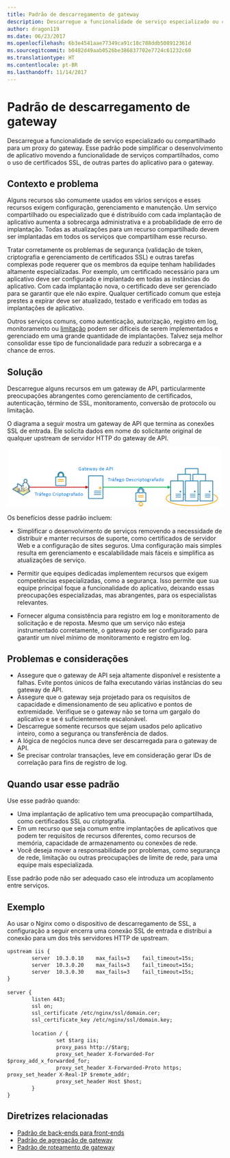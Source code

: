 ```yaml
---
title: Padrão de descarregamento de gateway
description: Descarregue a funcionalidade de serviço especializado ou compartilhado para um proxy do gateway.
author: dragon119
ms.date: 06/23/2017
ms.openlocfilehash: 6b3e4541aae77349ca91c18c788ddb508912361d
ms.sourcegitcommit: b0482d49aab0526be386837702e7724c61232c60
ms.translationtype: HT
ms.contentlocale: pt-BR
ms.lasthandoff: 11/14/2017
---
```

# <a name="gateway-offloading-pattern"></a>Padrão de descarregamento de gateway

Descarregue a funcionalidade de serviço especializado ou compartilhado para um proxy do gateway. Esse padrão pode simplificar o desenvolvimento de aplicativo movendo a funcionalidade de serviços compartilhados, como o uso de certificados SSL, de outras partes do aplicativo para o gateway.

## <a name="context-and-problem"></a>Contexto e problema

Alguns recursos são comumente usados em vários serviços e esses recursos exigem configuração, gerenciamento e manutenção. Um serviço compartilhado ou especializado que é distribuído com cada implantação de aplicativo aumenta a sobrecarga administrativa e a probabilidade de erro de implantação. Todas as atualizações para um recurso compartilhado devem ser implantadas em todos os serviços que compartilham esse recurso.

Tratar corretamente os problemas de segurança (validação de token, criptografia e gerenciamento de certificados SSL) e outras tarefas complexas pode requerer que os membros da equipe tenham habilidades altamente especializadas. Por exemplo, um certificado necessário para um aplicativo deve ser configurado e implantado em todas as instâncias do aplicativo. Com cada implantação nova, o certificado deve ser gerenciado para se garantir que ele não expire. Qualquer certificado comum que esteja prestes a expirar deve ser atualizado, testado e verificado em todas as implantações de aplicativo.

Outros serviços comuns, como autenticação, autorização, registro em log, monitoramento ou [limitação](./throttling.md) podem ser difíceis de serem implementados e gerenciado em uma grande quantidade de implantações. Talvez seja melhor consolidar esse tipo de funcionalidade para reduzir a sobrecarga e a chance de erros.

## <a name="solution"></a>Solução

Descarregue alguns recursos em um gateway de API, particularmente preocupações abrangentes como gerenciamento de certificados, autenticação, término de SSL, monitoramento, conversão de protocolo ou limitação. 

O diagrama a seguir mostra um gateway de API que termina as conexões SSL de entrada. Ele solicita dados em nome do solicitante original de qualquer upstream de servidor HTTP do gateway de API.

 ![](./_images/gateway-offload.png)
 
Os benefícios desse padrão incluem:

- Simplificar o desenvolvimento de serviços removendo a necessidade de distribuir e manter recursos de suporte, como certificados de servidor Web e a configuração de sites seguros. Uma configuração mais simples resulta em gerenciamento e escalabilidade mais fáceis e simplifica as atualizações de serviço.

- Permitir que equipes dedicadas implementem recursos que exigem competências especializadas, como a segurança. Isso permite que sua equipe principal foque a funcionalidade do aplicativo, deixando essas preocupações especializadas, mas abrangentes, para os especialistas relevantes.

- Fornecer alguma consistência para registro em log e monitoramento de solicitação e de reposta. Mesmo que um serviço não esteja instrumentado corretamente, o gateway pode ser configurado para garantir um nível mínimo de monitoramento e registro em log.

## <a name="issues-and-considerations"></a>Problemas e considerações

- Assegure que o gateway de API seja altamente disponível e resistente a falhas. Evite pontos únicos de falha executando várias instâncias do seu gateway de API. 
- Assegure que o gateway seja projetado para os requisitos de capacidade e dimensionamento de seu aplicativo e pontos de extremidade. Verifique se o gateway não se torna um gargalo do aplicativo e se é suficientemente escalonável.
- Descarregue somente recursos que sejam usados pelo aplicativo inteiro, como a segurança ou transferência de dados.
- A lógica de negócios nunca deve ser descarregada para o gateway de API. 
- Se precisar controlar transações, leve em consideração gerar IDs de correlação para fins de registro de log.

## <a name="when-to-use-this-pattern"></a>Quando usar esse padrão

Use esse padrão quando:

- Uma implantação de aplicativo tem uma preocupação compartilhada, como certificados SSL ou criptografia.
- Em um recurso que seja comum entre implantações de aplicativos que podem ter requisitos de recursos diferentes, como recursos de memória, capacidade de armazenamento ou conexões de rede.
- Você deseja mover a responsabilidade por problemas, como segurança de rede, limitação ou outras preocupações de limite de rede, para uma equipe mais especializada.

Esse padrão pode não ser adequado caso ele introduza um acoplamento entre serviços.

## <a name="example"></a>Exemplo

Ao usar o Nginx como o dispositivo de descarregamento de SSL, a configuração a seguir encerra uma conexão SSL de entrada e distribui a conexão para um dos três servidores HTTP de upstream.

```
upstream iis {
        server  10.3.0.10    max_fails=3    fail_timeout=15s;
        server  10.3.0.20    max_fails=3    fail_timeout=15s;
        server  10.3.0.30    max_fails=3    fail_timeout=15s;
}

server {
        listen 443;
        ssl on;
        ssl_certificate /etc/nginx/ssl/domain.cer;
        ssl_certificate_key /etc/nginx/ssl/domain.key;

        location / {
                set $targ iis;
                proxy_pass http://$targ;
                proxy_set_header X-Forwarded-For $proxy_add_x_forwarded_for;
                proxy_set_header X-Forwarded-Proto https;
proxy_set_header X-Real-IP $remote_addr;
                proxy_set_header Host $host;
        }
}
```

## <a name="related-guidance"></a>Diretrizes relacionadas

- [Padrão de back-ends para front-ends](./backends-for-frontends.md)
- [Padrão de agregação de gateway](./gateway-aggregation.md)
- [Padrão de roteamento de gateway](./gateway-routing.md)

